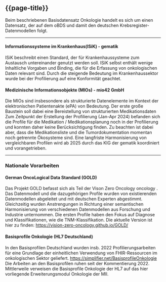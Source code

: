 ## {{page-title}}



Beim beschriebenen Basisdatensatz Onkologie handelt es sich um einen Datensatz, der auf dem oBDS und damit den deutschen Krebsregister-Datenmodellen folgt. 


---
#### Informationssysteme im Krankenhaus(ISiK) - gematik
ISiK beschreibt einen Standard, der für Krankenhaussysteme zum Austausch untereinander genutzt werden soll. 
ISiK selbst enthält wenige Inhaltliche Vorgaben und Binding, die für die Erfassung von onkologischen Daten relevant sind. Durch die steigende Bedeutung im Krankenhaussektor wurde bei der Profilierung auf eine Konformität geachtet. 


#### Medizinische Informationsobjekte (MIOs) - mio42 GmbH
Die MIOs sind insbesondere als strukturierte Datenelemente im Kontext der elektronischen Patientenakte (ePA) von Bedeutung. Der erste große Baustein soll dabei eine Bereistellung von strukturierten Medikationsdaten Zum Zeitpunkt der Erstellung der Profilierung (Jan-Apr 2024) befanden sich die Profile für die Medikation / Medikationsplanung noch in der Profilierung und konnten daher keine Berücksichtigung finden. Zu beachten ist dabei aber, dass die Medikationsliste und die Tumordokumentation momentan noch getrennte Ökosysteme sind. Eine langfriste Harmonisierung von vergleichbaren Profilen wird ab 2025 durch das KIG der gematik koordiniert und vorangetrieben. 

---


### Nationale Vorarbeiten 

#### German OncoLogical Data Standard (GOLD) 
Das Projekt GOLD befasst sich als Teil der Vison Zero Oncology oncology . Das Datenmodell und die dazugehörigen Profile wurden von existierenden Datenmodellen abgeleitet und mit deutschen Experten abgestimmt. Gleichzeitig wurden Anstrengungen in Richtung einer semantischen Harmonisierung von verschiedenen Datenmodellen aus Forschung und Industrie unternommen. 
Die ersten Profile haben den Fokus auf Diagnose und Klassifikationen, wie die TNM-Klassifikation. Die aktuelle Version ist hier zu finden: https://vision-zero-oncology.github.io/GOLD/



#### Basisprofile Onkologie (HL7 Deutschland)
In den Basisprofilen Deutschland wurden insb. 2022 Profilierungsarbeiten für eine Grundlage der einheitlichen Verwendung von FHIR-Ressourcen im onkologischen Sektor geliefert. https://simplifier.net/BasisprofileOnkologie
Die Arbeiten an den Basisprofilen ruhen seit der Kommentierung 2022. Mittlerweile verweisen die Basisprofile Onkologie der HL7 auf das hier vorliegende Erweiterungsmodul Onkologie der MII.  
